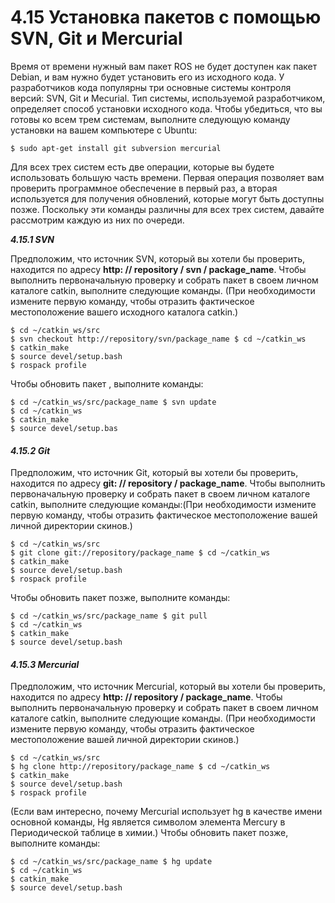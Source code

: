 # 4.15 Установка пакетов с помощью SVN, Git и Mercurial

Время от времени нужный вам пакет ROS не будет доступен как пакет Debian, и вам нужно будет установить его из исходного кода. У разработчиков кода популярны три основные системы контроля версий: SVN, Git и Mecurial. Тип системы, используемой разработчиком, определяет способ установки исходного кода. Чтобы убедиться, что вы готовы ко всем трем системам, выполните следующую команду установки на вашем компьютере с Ubuntu:

```text
$ sudo apt-get install git subversion mercurial
```

Для всех трех систем есть две операции, которые вы будете использовать большую часть времени. Первая операция позволяет вам проверить программное обеспечение в первый раз, а вторая используется для получения обновлений, которые могут быть доступны позже. Поскольку эти команды различны для всех трех систем, давайте рассмотрим каждую из них по очереди.

_**4.15.1 SVN**_

Предположим, что источник SVN, который вы хотели бы проверить, находится по адресу **http: // repository / svn / package\_name**. Чтобы выполнить первоначальную проверку и собрать пакет в своем личном каталоге catkin, выполните следующие команды. \(При необходимости измените первую команду, чтобы отразить фактическое местоположение вашего исходного каталога catkin.\)

```text
$ cd ~/catkin_ws/src
$ svn checkout http://repository/svn/package_name $ cd ~/catkin_ws
$ catkin_make
$ source devel/setup.bash
$ rospack profile
```

Чтобы обновить пакет , выполните команды:

```text
$ cd ~/catkin_ws/src/package_name $ svn update
$ cd ~/catkin_ws
$ catkin_make
$ source devel/setup.bas
```

#### _4.15.2 Git_

Предположим, что источник Git, который вы хотели бы проверить, находится по адресу **git: // repository / package\_name**. Чтобы выполнить первоначальную проверку и собрать пакет в своем личном каталоге catkin, выполните следующие команды:\(При необходимости измените первую команду, чтобы отразить фактическое местоположение вашей личной директории скинов.\)

```text
$ cd ~/catkin_ws/src
$ git clone git://repository/package_name $ cd ~/catkin_ws
$ catkin_make
$ source devel/setup.bash
$ rospack profile
```

Чтобы обновить пакет позже, выполните команды:

```text
$ cd ~/catkin_ws/src/package_name $ git pull
$ cd ~/catkin_ws
$ catkin_make
$ source devel/setup.bash
```

#### _4.15.3 Mercurial_

Предположим, что источник Mercurial, который вы хотели бы проверить, находится по адресу **http: // repository / package\_name**. Чтобы выполнить первоначальную проверку и собрать пакет в своем личном каталоге catkin, выполните следующие команды. \(При необходимости измените первую команду, чтобы отразить фактическое местоположение вашей личной директории скинов.\)

```text
$ cd ~/catkin_ws/src
$ hg clone http://repository/package_name $ cd ~/catkin_ws
$ catkin_make
$ source devel/setup.bash
$ rospack profile
```

\(Если вам интересно, почему Mercurial использует hg в качестве имени основной команды, Hg является символом элемента Mercury в Периодической таблице в химии.\) Чтобы обновить пакет позже, выполните команды:

```text
$ cd ~/catkin_ws/src/package_name $ hg update
$ cd ~/catkin_ws
$ catkin_make
$ source devel/setup.bash
```



